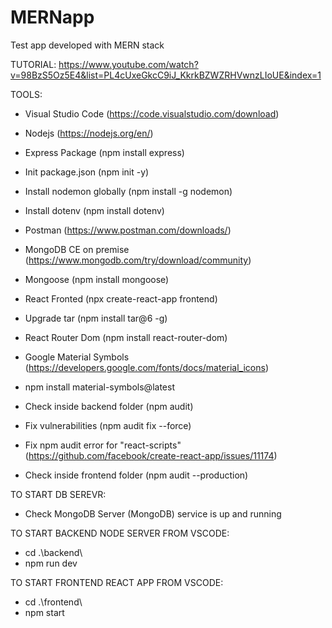 # MERNapp
Test app developed with MERN stack

TUTORIAL:
https://www.youtube.com/watch?v=98BzS5Oz5E4&list=PL4cUxeGkcC9iJ_KkrkBZWZRHVwnzLIoUE&index=1

TOOLS:
- Visual Studio Code (https://code.visualstudio.com/download)
- Nodejs (https://nodejs.org/en/)
- Express Package (npm install express)
- Init package.json (npm init -y)
- Install nodemon globally (npm install -g nodemon)
- Install dotenv (npm install dotenv)
- Postman (https://www.postman.com/downloads/)
- MongoDB CE on premise (https://www.mongodb.com/try/download/community)
- Mongoose (npm install mongoose)
- React Fronted (npx create-react-app frontend)
- Upgrade tar (npm install tar@6 -g)
- React Router Dom (npm install react-router-dom)
- Google Material Symbols (https://developers.google.com/fonts/docs/material_icons)
- npm install material-symbols@latest

- Check inside backend folder (npm audit)
- Fix vulnerabilities (npm audit fix --force)
- Fix npm audit error for "react-scripts" (https://github.com/facebook/create-react-app/issues/11174)
- Check inside frontend folder (npm audit --production)


TO START DB SEREVR:
- Check MongoDB Server (MongoDB) service is up and running

TO START BACKEND NODE SERVER FROM VSCODE:
- cd .\backend\
- npm run dev

TO START FRONTEND REACT APP FROM VSCODE:
- cd .\frontend\
- npm start
